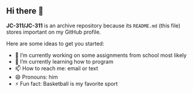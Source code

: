 ## Hi there 👋


**JC-311/JC-311** is an archive repository because its `README.md` (this file) stores important on my GitHub profile.

Here are some ideas to get you started:

- 🔭 I’m currently working on some assignments from school most likely
- 🌱 I’m currently learning how to program
- 📫 How to reach me: email or text
- 😄 Pronouns: him
- ⚡ Fun fact: Basketball is my favorite sport

